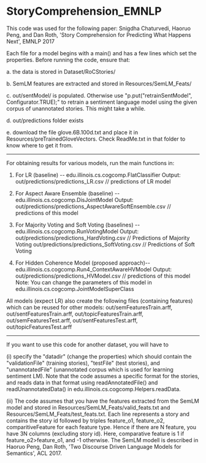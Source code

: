 # StoryComprehension_EMNLP

This code was used for the following paper:
Snigdha Chaturvedi, Haoruo Peng, and Dan Roth, 'Story Comprehension for Predicting What Happens Next', EMNLP 2017

Each file for a model begins with a main() and has a few lines which set the properties. Before running the code, ensure that:

a. the data is stored in Dataset/RoCStories/

b. SemLM features are extracted and stored in Resources/SemLM_Feats/

c. out/sentModel/ is populated. Otherwise use "p.put("retrainSentModel", Configurator.TRUE);" to retrain a sentiment language model using the given corpus of unannotated stories. This might take a while.

d. out/predictions folder exists

e. download the file glove.6B.100d.txt and place it in Resources/preTrainedGloveVectors. Check ReadMe.txt in that folder to know where to get it from.

*******************************************************

For obtaining results for various models, run the main functions in:
1. For LR (baseline) -- edu.illinois.cs.cogcomp.FlatClassifier
Output: out/predictions/predictions_LR.csv // predictions of LR model

2. For Aspect Aware Ensemble (baseline) -- edu.illinois.cs.cogcomp.DisJointModel
Output: out/predictions/predictions_AspectAwareSoftEnsemble.csv // predictions of this model

3. For Majority Voting and Soft Voting (baselines) -- edu.illinois.cs.cogcomp.RunVotingModel
Output: out/predictions/predictions_HardVoting.csv  // Predictions of Majority Voting
        out/predictions/predictions_SoftVoting.csv // Predictions of Soft Voting
		
4. For Hidden Coherence Model (proposed approach)-- edu.illinois.cs.cogcomp.Run4_ContextAwareHVModel
Output: out/predictions/predictions_HVModel.csv // predictions of this model
Note: You can change the parameters of this model in edu.illinois.cs.cogcomp.JointModelSuperClass

All models (expect LR) also create the following files (containing features) which can be reused for other models: 
out/semFeaturesTrain.arff, out/sentFeaturesTrain.arff, out/topicFeaturesTrain.arff, out/semFeaturesTest.arff, out/sentFeaturesTest.arff, out/topicFeaturesTest.arff

********************************************************

If you want to use this code for another dataset, you will have to 

(i) specify the "datadir" (change the properties) which should contain the  "validationFile" (training stories), "testFile" (test stories), and "unannotatedFile" (unannotated corpus which is used for learning sentiment LM). Note that the code assumes a specific format for the stories, and reads data in that format using readAnnotatedFile() and readUnannotatedData() in edu.illinois.cs.cogcomp.Helpers.readData. 

(ii) The code assumes that you have the features extracted from the SemLM model and stored in Resources/SemLM_Feats/valid_feats.txt and Resources/SemLM_Feats/test_feats.txt. Each line represents a story and contains the story id followed by triples feature_o1, feature_o2, comparitiveFeature for each feature type. Hence if there are N feature, you have 3N columns (excluding story id). Here, comparative feature is 1 if feature_o2>feature_o1, and -1 otherwise. The SemLM modell is described in Haoruo Peng, Dan Roth, 'Two Discourse Driven Language Models for Semantics', ACL 2017. 



